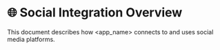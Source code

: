 # 🌐 Social Integration Overview

This document describes how <app_name> connects to and uses social media platforms.

